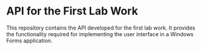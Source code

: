# API for the First Lab Work

This repository contains the API developed for the first lab work. It provides the functionality required for implementing the user interface in a Windows Forms application.